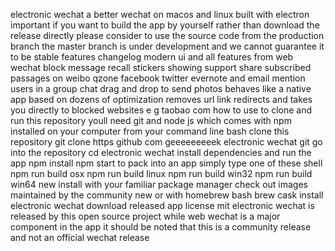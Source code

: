 electronic wechat a better wechat on macos and linux built with electron important if you want to build the app by yourself rather than download the release directly please consider to use the source code from the production branch the master branch is under development and we cannot guarantee it to be stable features changelog modern ui and all features from web wechat block message recall stickers showing support share subscribed passages on weibo qzone facebook twitter evernote and email mention users in a group chat drag and drop to send photos behaves like a native app based on dozens of optimization removes url link redirects and takes you directly to blocked websites e g taobao com how to use to clone and run this repository youll need git and node js which comes with npm installed on your computer from your command line bash clone this repository git clone https github com geeeeeeeeek electronic wechat git go into the repository cd electronic wechat install dependencies and run the app npm install npm start to pack into an app simply type one of these shell npm run build osx npm run build linux npm run build win32 npm run build win64 new install with your familiar package manager check out images maintained by the community new or with homebrew bash brew cask install electronic wechat download released app license mit electronic wechat is released by this open source project while web wechat is a major component in the app it should be noted that this is a community release and not an official wechat release
